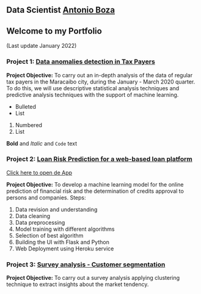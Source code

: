 ## Data Scientist [Antonio Boza](https://www.linkedin.com/in/antonio-boza/?locale=en_US)
## Welcome to my Portfolio 
(Last update January 2022)

### Project 1: [Data anomalies detection in Tax Payers](https://github.com/AntonyBoza/PROJECTS/blob/master/DETECCI%C3%93N%20TRANSACCIONES%20IRREGULARES.ipynb)
**Project Objective:**
To carry out an in-depth analysis of the data of regular tax payers in the Maracaibo city, during the January - March 2020 quarter. To do this, we will use descriptive statistical analysis techniques and predictive analysis techniques with the support of machine learning.


- Bulleted
- List

1. Numbered
2. List

**Bold** and _Italic_ and `Code` text


### Project 2: [Loan Risk Prediction for a web-based loan platform](https://github.com/AntonyBoza/PROJECTS/blob/master/LOAN_RISK_PREDICTION_CRIPTO_WAKU_MODEL.ipynb)
[Click here to open de App](https://app-risk-1.herokuapp.com/)

**Project Objective:**
To develop a  machine learning model for the online prediction of financial risk and the determination of credits approval to persons and companies.
Steps:
1. Data revision and understanding
2. Data cleaning
3. Data preprocessing
4. Model training with different algorithms
5. Selection of best algorithm
6. Building the UI with Flask and Python
7. Web Deployment using Heroku service

### Project 3: [Survey analysis - Customer segmentation](https://github.com/AntonyBoza/PROJECTS/blob/master/Clustering%20-%20Users%20Segmentation%20Analysis.ipynb)
**Project Objective:**
To carry out a survey analysis applying clustering technique to extract insights about the market tendency.

